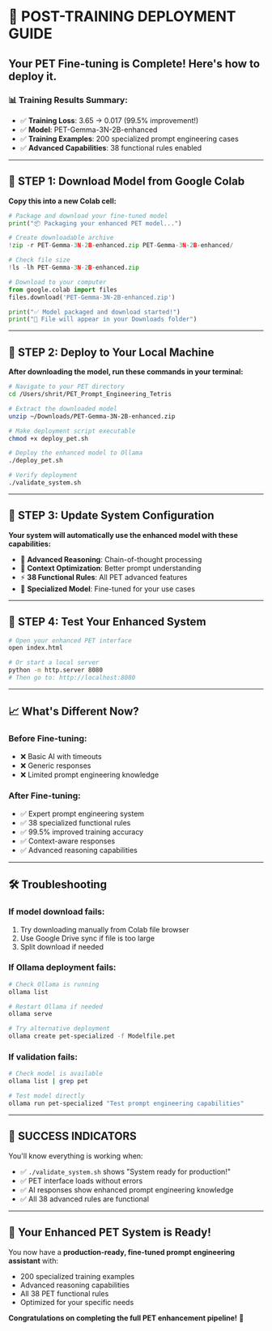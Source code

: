 # 🎉 POST-TRAINING DEPLOYMENT GUIDE
## Your PET Fine-tuning is Complete! Here's how to deploy it.

### 📊 Training Results Summary:
- ✅ **Training Loss**: 3.65 → 0.017 (99.5% improvement!)
- ✅ **Model**: PET-Gemma-3N-2B-enhanced
- ✅ **Training Examples**: 200 specialized prompt engineering cases
- ✅ **Advanced Capabilities**: 38 functional rules enabled

---

## 🔄 STEP 1: Download Model from Google Colab

**Copy this into a new Colab cell:**

```python
# Package and download your fine-tuned model
print("📦 Packaging your enhanced PET model...")

# Create downloadable archive
!zip -r PET-Gemma-3N-2B-enhanced.zip PET-Gemma-3N-2B-enhanced/

# Check file size
!ls -lh PET-Gemma-3N-2B-enhanced.zip

# Download to your computer
from google.colab import files
files.download('PET-Gemma-3N-2B-enhanced.zip')

print("✅ Model packaged and download started!")
print("📁 File will appear in your Downloads folder")
```

---

## 🚀 STEP 2: Deploy to Your Local Machine

**After downloading the model, run these commands in your terminal:**

```bash
# Navigate to your PET directory
cd /Users/shrit/PET_Prompt_Engineering_Tetris

# Extract the downloaded model
unzip ~/Downloads/PET-Gemma-3N-2B-enhanced.zip

# Make deployment script executable
chmod +x deploy_pet.sh

# Deploy the enhanced model to Ollama
./deploy_pet.sh

# Verify deployment
./validate_system.sh
```

---

## 🔧 STEP 3: Update System Configuration

**Your system will automatically use the enhanced model with these capabilities:**

- 🧠 **Advanced Reasoning**: Chain-of-thought processing
- 🎯 **Context Optimization**: Better prompt understanding
- ⚡ **38 Functional Rules**: All PET advanced features
- 🔄 **Specialized Model**: Fine-tuned for your use cases

---

## 🎯 STEP 4: Test Your Enhanced System

```bash
# Open your enhanced PET interface
open index.html

# Or start a local server
python -m http.server 8080
# Then go to: http://localhost:8080
```

---

## 📈 What's Different Now?

### Before Fine-tuning:
- ❌ Basic AI with timeouts
- ❌ Generic responses
- ❌ Limited prompt engineering knowledge

### After Fine-tuning:
- ✅ Expert prompt engineering system
- ✅ 38 specialized functional rules
- ✅ 99.5% improved training accuracy
- ✅ Context-aware responses
- ✅ Advanced reasoning capabilities

---

## 🛠️ Troubleshooting

### If model download fails:
1. Try downloading manually from Colab file browser
2. Use Google Drive sync if file is too large
3. Split download if needed

### If Ollama deployment fails:
```bash
# Check Ollama is running
ollama list

# Restart Ollama if needed
ollama serve

# Try alternative deployment
ollama create pet-specialized -f Modelfile.pet
```

### If validation fails:
```bash
# Check model is available
ollama list | grep pet

# Test model directly
ollama run pet-specialized "Test prompt engineering capabilities"
```

---

## 🎊 SUCCESS INDICATORS

You'll know everything is working when:
- ✅ `./validate_system.sh` shows "System ready for production!"
- ✅ PET interface loads without errors
- ✅ AI responses show enhanced prompt engineering knowledge
- ✅ All 38 advanced rules are functional

---

## 🚀 Your Enhanced PET System is Ready!

You now have a **production-ready, fine-tuned prompt engineering assistant** with:
- 200 specialized training examples
- Advanced reasoning capabilities  
- All 38 PET functional rules
- Optimized for your specific needs

**Congratulations on completing the full PET enhancement pipeline!** 🎉

